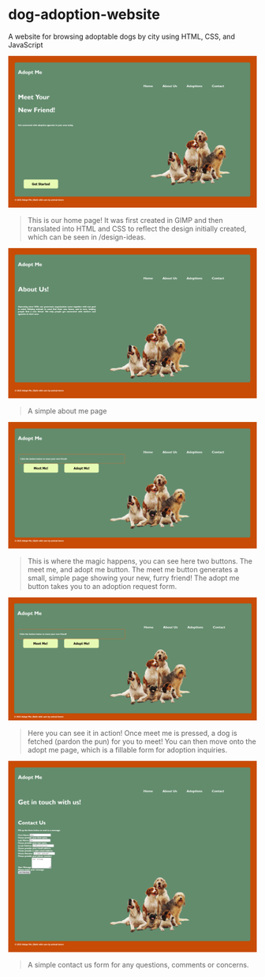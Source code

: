 # dog-adoption-website
A website for browsing adoptable dogs by city using HTML, CSS, and JavaScript


![Home Page](assets/Screenshot%201.png)

> This is our home page! It was first created in GIMP and then translated into HTML and CSS to reflect the design
> initially created, which can be seen in /design-ideas.

![About Me Page](assets/Screenshot%202.png)

> A simple about me page

![Adoptions Page](assets/Screenshot%203.png)

> This is where the magic happens, you can see here two buttons. The meet me, and adopt me button. 
> The meet me button generates a small, simple page showing your new, furry friend!
> The adopt me button takes you to an adoption request form.

![Showcasing Dog Generation and Form Submission](assets/Animation.gif)

> Here you can see it in action! Once meet me is pressed, a dog is fetched (pardon the pun) for you to meet!
> You can then move onto the adopt me page, which is a fillable form for adoption inquiries.

![Contact Us Page](assets/Screenshot%204.png)

> A simple contact us form for any questions, comments or concerns.
